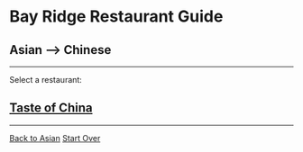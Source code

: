 # Bay Ridge Restaurant Guide
## Asian --> Chinese
---
Select a restaurant:
## [Taste of China](http://www.brooklyntasteofchina.com/)
---
[Back to Asian](../asian)
[Start Over](../home.md/br-restaurant-guide)